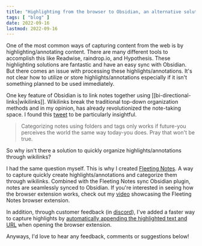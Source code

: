 ```yaml
---
title: "Highlighting from the browser to Obsidian, an alternative solution"
tags: [ "blog" ]
date: 2022-09-16
lastmod: 2022-09-16
---
```

One of the most common ways of capturing content from the web is by highlighting/annotating content. There are many different tools to accomplish this like Readwise, raindrop.io, and Hypothesis. These highlighting solutions are fantastic and have an easy sync with Obsidian. But there comes an issue with processing these highlights/annotations. It's not clear how to utilize or store highlights/annotations especially if it isn't something planned to be used immediately. 

One key feature of Obsidian is to link notes together using [[bi-directional-links|wikilinks]]. Wikilinks break the traditional top-down organization methods and in my opinion, has already revolutionized the note-taking space. I found this [tweet](https://twitter.com/Ixnoteapp/status/1570180150788263936) to be particularly insightful.

>Categorizing notes using folders and tags only works if future-you perceives the world the same way today-you does. Pray that won't be true.

So why isn't there a solution to quickly organize highlights/annotations through wikilinks? 

I had the same question myself. This is why I created [Fleeting Notes](https://fleetingnotes.app/). A way to capture quickly create highlights/annotations and categorize them through wikilinks. Combined with the Fleeting Notes sync Obsidian plugin, notes are seamlessly synced to Obsidian. If you're interested in seeing how the browser extension works, check out my [video](https://www.youtube.com/watch?v=jausylB4Pzw&t=1s) showcasing the Fleeting Notes browser extension. 

In addition, through customer feedback (in [discord](https://discord.gg/xrj6yuGNmx)), I've added a faster way to capture highlights by [automatically appending the highlighted text and URL](https://twitter.com/IThinkWong/status/1569851802153009152?ref_src=twsrc%5Etfw%7Ctwcamp%5Etweetembed%7Ctwterm%5E1569851802153009152%7Ctwgr%5E56be60e9bdbc569fb71dcaeeaf9ddf07bd18dfb1%7Ctwcon%5Es1_c10&ref_url=https%3A%2F%2Fpublish.twitter.com%2F%3Fquery%3Dhttps3A2F2Ftwitter.com2FIThinkWong2Fstatus2F1569851802153009152widget%3DTweet) when opening the browser extension. 

Anyways, I'd love to hear any feedback, comments or suggestions below!
